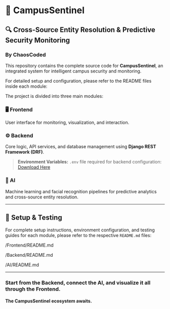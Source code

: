 # 🏫 CampusSentinel
## 🔍 Cross-Source Entity Resolution & Predictive Security Monitoring

### By ChaosCoded

This repository contains the complete source code for **CampusSentinel**, an integrated system for intelligent campus security and monitoring.

For detailed setup and configuration, please refer to the README files inside each module:

The project is divided into three main modules:

### 🖥️ Frontend
User interface for monitoring, visualization, and interaction.

### ⚙️ Backend
Core logic, API services, and database management using **Django REST Framework (DRF)**.

> **Environment Variables:** `.env` file required for backend configuration:  
> [Download Here](https://drive.google.com/file/d/1rVQgnPy75QGwboxkSQoKbdOUMnIemr_X/view?usp=sharing)


### 🤖 AI
Machine learning and facial recognition pipelines for predictive analytics and cross-source entity resolution.

---

## 🧩 Setup & Testing

For complete setup instructions, environment configuration, and testing guides for each module, please refer to the respective `README.md` files:

/Frontend/README.md

/Backend/README.md

/AI/README.md


---

### Start from the Backend, connect the AI, and visualize it all through the Frontend.
#### The **CampusSentinel** ecosystem awaits.

